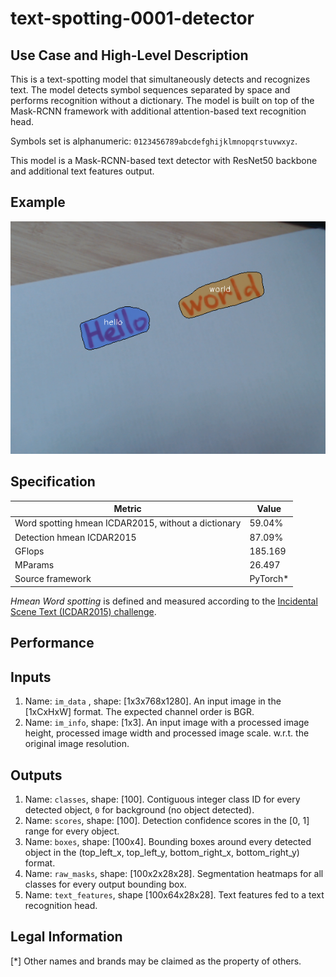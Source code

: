 # text-spotting-0001-detector

## Use Case and High-Level Description

This is a text-spotting model that simultaneously detects and
recognizes text. The model detects symbol sequences separated by space and performs
recognition without a dictionary. The model is built on top of the Mask-RCNN
framework with additional attention-based text recognition head.

Symbols set is alphanumeric: `0123456789abcdefghijklmnopqrstuvwxyz`.

This model is a Mask-RCNN-based text detector with ResNet50 backbone and additional text features output.

## Example

![](./text-spotting-0001.png)

## Specification

| Metric                                        | Value     |
|-----------------------------------------------|-----------|
| Word spotting hmean ICDAR2015, without a dictionary | 59.04%    |
| Detection hmean ICDAR2015                     | 87.09%    |
| GFlops                                        | 185.169   |
| MParams                                       | 26.497    |
| Source framework                              | PyTorch\* |

*Hmean Word spotting* is defined and measured according to the
[Incidental Scene Text (ICDAR2015) challenge](https://rrc.cvc.uab.es/?ch=4&com=introduction).

## Performance

## Inputs

1.	Name: `im_data` , shape: [1x3x768x1280]. An input image in the [1xCxHxW] format. 
    The expected channel order is BGR.
2.	Name: `im_info`, shape: [1x3]. An input image with a processed image height,
    processed image width and processed image scale.
    w.r.t. the original image resolution.

## Outputs

1.	Name: `classes`, shape: [100]. Contiguous integer class ID for every
    detected object, `0` for background (no object detected).
1.	Name: `scores`, shape: [100]. Detection confidence scores in the [0, 1] range 
    for every object.
1.	Name: `boxes`, shape: [100x4]. Bounding boxes around every detected object
    in the (top_left_x, top_left_y, bottom_right_x, bottom_right_y) format.
1.	Name: `raw_masks`, shape: [100x2x28x28]. Segmentation heatmaps for all
    classes for every output bounding box.
1.  Name: `text_features`, shape [100x64x28x28]. Text features fed to a text recognition head.

## Legal Information
[*] Other names and brands may be claimed as the property of others.
